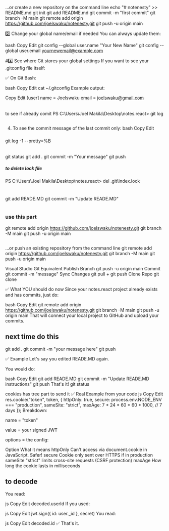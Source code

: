 …or create a new repository on the command line
echo "# notenesty" >> README.md
git init
git add README.md
git commit -m "first commit"
git branch -M main
git remote add origin https://github.com/joelswaku/notenesty.git
git push -u origin main

2️⃣ Change your global name/email if needed
You can always update them:

bash
Copy
Edit
git config --global user.name "Your New Name"
git config --global user.email yournewemail@example.com

#4️⃣ See where Git stores your global settings
If you want to see your .gitconfig file itself:

✅ On Git Bash:

bash
Copy
Edit
cat ~/.gitconfig
Example output:

Copy
Edit
[user]
    name = Joelswaku
    email = joelswaku@gmail.com


##
###### 
##
to see if already comit 
PS C:\Users\Joel Makila\Desktop\notes.react> git log
####
#####
##
4. To see the commit message of the last commit only:
bash
Copy
Edit
#####
git log -1 --pretty=%B
######
git status
git add .
git commit -m "Your message"
git push
##### to delete lock file
PS C:\Users\Joel Makila\Desktop\notes.react> del .git\index.lock
#####

#
git add READE.MD
git commit -m "Update READE.MD"
#

### use this part
git remote add origin https://github.com/joelswaku/notenesty.git
git branch -M main
git push -u origin main

##
…or push an existing repository from the command line
git remote add origin https://github.com/joelswaku/notenesty.git
git branch -M main
git push -u origin main


Visual Studio	Git Equivalent
Publish Branch	git push -u origin main
Commit	git commit -m "message"
Sync Changes	git pull + git push
Clone Repo	git clone <url>



✅ What YOU should do now
Since your notes.react project already exists and has commits, just do:

bash
Copy
Edit
git remote add origin https://github.com/joelswaku/notenesty.git
git branch -M main
git push -u origin main
That will connect your local project to GitHub and upload your commits.




## next time do this 
git add .
git commit -m "your message here"
git push

✅ Example
Let's say you edited READE.MD again.

You would do:

bash
Copy
Edit
git add READE.MD
git commit -m "Update READE.MD instructions"
git push
That's it!
git status



cookies has tree part to send it ✅ Real Example from your code
js
Copy
Edit
res.cookie("token", token, {
  httpOnly: true,
  secure: process.env.NODE_ENV === "production",
  sameSite: "strict",
  maxAge: 7 * 24 * 60 * 60 * 1000, // 7 days
});
Breakdown:

name = "token"

value = your signed JWT

options = the config:

Option	What it means
httpOnly	Can't access via document.cookie in JavaScript. Safer!
secure	Cookie only sent over HTTPS if in production
sameSite	"strict" limits cross-site requests (CSRF protection)
maxAge	How long the cookie lasts in milliseconds
## to decode 
You read:

js
Copy
Edit
decoded.userId
If you used:

js
Copy
Edit
jwt.sign({ id: user._id }, secret)
You read:

js
Copy
Edit
decoded.id
✅ That's it.